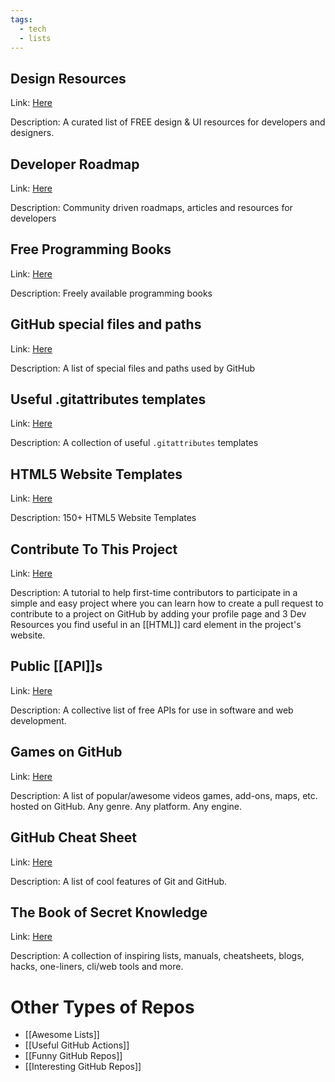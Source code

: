 ```yaml
---
tags:
  - tech
  - lists
---
```


## Design Resources
Link: [Here](https://github.com/bradtraversy/design-resources-for-developers)

Description: A curated list of FREE design & UI resources for developers and designers.

## Developer Roadmap
Link: [Here](https://github.com/kamranahmedse/developer-roadmap)

Description: Community driven roadmaps, articles and resources for developers

## Free Programming Books
Link: [Here](https://github.com/EbookFoundation/free-programming-books)

Description: Freely available programming books

## GitHub special files and paths
Link: [Here](https://github.com/joelparkerhenderson/github-special-files-and-paths)

Description: A list of special files and paths used by GitHub

## Useful .gitattributes templates
Link: [Here](https://github.com/alexkaratarakis/gitattributes)

Description: A collection of useful `.gitattributes` templates

## HTML5 Website Templates
Link: [Here](https://github.com/learning-zone/website-templates)

Description: 150+ HTML5 Website Templates

## Contribute To This Project
Link: [Here](https://github.com/Syknapse/Contribute-To-This-Project)

Description: A tutorial to help first-time contributors to participate in a simple and easy project where you can learn how to create a pull request to contribute to a project on GitHub by adding your profile page and 3 Dev Resources you find useful in an [[HTML]] card element in the project's website.

## Public [[API]]s
Link: [Here](https://github.com/bradtraversy/public-apis)

Description: A collective list of free APIs for use in software and web development.

## Games on GitHub
Link: [Here](https://github.com/leereilly/games)

Description: A list of popular/awesome videos games, add-ons, maps, etc. hosted on GitHub. Any genre. Any platform. Any engine.

## GitHub Cheat Sheet
Link: [Here](https://github.com/tiimgreen/github-cheat-sheet)

Description: A list of cool features of Git and GitHub.

## The Book of Secret Knowledge
Link: [Here](https://github.com/trimstray/the-book-of-secret-knowledge)

Description: A collection of inspiring lists, manuals, cheatsheets, blogs, hacks, one-liners, cli/web tools and more.

# Other Types of Repos

- [[Awesome Lists]]
- [[Useful GitHub Actions]]
- [[Funny GitHub Repos]]
- [[Interesting GitHub Repos]]



